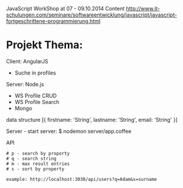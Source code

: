 JavaScript WorkShop at 07 - 09.10.2014
Content
http://www.it-schulungen.com/seminare/softwareentwicklung/javascript/javascript-fortgeschrittene-programmierung.html

Projekt Thema:
=============

Client: AngularJS
- Suche in profiles

Server: Node.js
- WS Profile CRUD
- WS Profile Search
- Mongo


data structure
[{
	firstname: 'String',
	lastname: 'String',
	email: 'String'
}]


Server
	- start server: $ nodemon server/app.coffee

API

	# p - search by proporty
	# q - search string
	# m - max result entries
	# s - sort by property

	example: http://localhost:3030/api/users?q=Adam&s=surname

